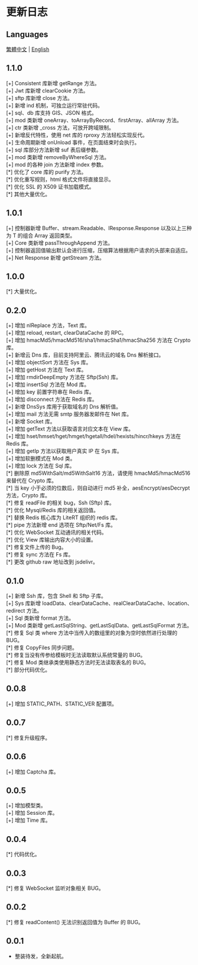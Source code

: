 # 更新日志

## Languages

[繁體中文](./CHANGELOG.tc.md) | [English](./CHANGELOG.md)

## 1.1.0

[+] Consistent 库新增 getRange 方法。  
[+] Jwt 库新增 clearCookie 方法。  
[+] sftp 库新增 close 方法。  
[+] 新增 ind 机制，可独立运行常驻代码。  
[+] sql、db 库支持 GIS、JSON 格式。  
[+] mod 类新增 oneArray、toArrayByRecord、firstArray、allArray 方法。  
[+] ctr 类新增 _cross 方法，可放开跨域限制。  
[+] 新增反代特性，使用 net 库的 rproxy 方法轻松实现反代。  
[+] 生命周期新增 onUnload 事件，在页面结束时会执行。  
[+] sql 库部分方法新增 suf 表后缀参数。  
[+] mod 类新增 removeByWhereSql 方法。  
[+] mod 的各种 join 方法新增 index 参数。  
[\*] 优化了 core 库的 purify 方法。  
[\*] 优化重写规则，html 格式文件将直接显示。  
[\*] 优化 SSL 的 X509 证书加载模式。  
[\*] 其他大量优化。

## 1.0.1

[+] 控制器新增 Buffer、stream.Readable、lResponse.Response 以及以上三种为 T 的组合 Array<T> 返回类型。  
[+] Core 类新增 passThroughAppend 方法。  
[+] 控制器返回值输出默认会进行压缩，压缩算法根据用户请求的头部来自适应。  
[+] Net Response 新增 getStream 方法。

## 1.0.0

[\*] 大量优化。

## 0.2.0

[+] 增加 nlReplace 方法，Text 库。  
[+] 增加 reload, restart, clearDataCache 的 RPC。  
[+] 增加 hmacMd5/hmacMd516/sha1/hmacSha1/hmacSha256 方法在 Crypto 库。  
[+] 新增云 Dns 库，目前支持阿里云、腾讯云的域名 Dns 解析接口。  
[+] 增加 objectSort 方法在 Sys 库。  
[+] 增加 getHost 方法在 Text 库。  
[+] 增加 rmdirDeepEmpty 方法在 Sftp(Ssh) 库。  
[+] 增加 insertSql 方法在 Mod 库。  
[+] 增加 key 前置字符串在 Redis 库。  
[+] 增加 disconnect 方法在 Redis 库。  
[+] 新增 DnsSys 库用于获取域名的 Dns 解析值。  
[+] 增加 mail 方法无需 smtp 服务器发邮件在 Net 库。  
[+] 新增 Socket 库。  
[+] 增加 getText 方法以获取语言对应文本在 View 库。  
[+] 增加 hset/hmset/hget/hmget/hgetall/hdel/hexists/hincr/hkeys 方法在 Redis 库。  
[+] 增加 getIp 方法以获取用户真实 IP 在 Sys 库。  
[+] 增加软删模式在 Mod 类。  
[+] 增加 lock 方法在 Sql 库。  
[\*] 删除原 md5WithSalt/md5WithSalt16 方法，请使用 hmacMd5/hmacMd516 来替代在 Crypto 库。  
[\*] 当 key 小于必须的位数后，则自动进行 md5 补全，aesEncrypt/aesDecrypt 方法，Crypto 库。  
[\*] 修复 readFile 的相关 bug，Ssh (Sftp) 库。  
[\*] 优化 Mysql/Redis 库的相关返回值。  
[\*] 替换 Redis 核心库为 LiteRT 组织的 redis 库。  
[\*] pipe 方法新增 end 选项在 Sftp/Net/Fs 库。  
[\*] 优化 WebSocket 互动通讯的相关代码。  
[\*] 优化 View 库输出内容大小的设置。  
[\*] 修复文件上传的 Bug。  
[\*] 修复 sync 方法在 Fs 库。  
[\*] 更改 github raw 地址改到 jsdelivr。

## 0.1.0

[+] 新增 Ssh 库，包含 Shell 和 Sftp 子库。  
[+] Sys 库新增 loadData、clearDataCache、realClearDataCache、location、redirect 方法。  
[+] Sql 类新增 format 方法。  
[+] Mod 类新增 getLastSqlString、getLastSqlData、getLastSqlFormat 方法。  
[\*] 修复 Sql 类 where 方法中当传入的数组里的对象为空时依然进行处理的 BUG。  
[\*] 修复 CopyFiles 同步问题。  
[\*] 修复当没有传参给模板时无法读取默认系统常量的 BUG。  
[\*] 修复 Mod 类继承类使用静态方法时无法读取表名的 BUG。  
[\*] 部分代码优化。

## 0.0.8

[+] 增加 STATIC_PATH、STATIC_VER 配置项。

## 0.0.7

[\*] 修复升级程序。

## 0.0.6

[+] 增加 Captcha 库。

## 0.0.5

[+] 增加模型类。  
[+] 增加 Session 库。  
[+] 增加 Time 库。

## 0.0.4

[\*] 代码优化。

## 0.0.3

[\*] 修复 WebSocket 监听对象相关 BUG。

## 0.0.2

[\*] 修复 readContent() 无法识别返回值为 Buffer 的 BUG。

## 0.0.1

- 整装待发，全新起航。